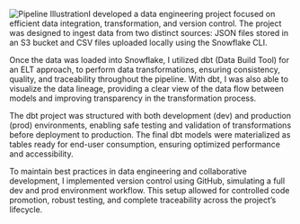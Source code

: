 ![Pipeline Illustration](https://github.com/user-attachments/assets/ed30fae5-6db4-43f6-9275-b406c13e79ef)I developed a data engineering project focused on efficient data integration, transformation, and version control. The project was designed to ingest data from two distinct sources: JSON files stored in an S3 bucket and CSV files uploaded locally using the Snowflake CLI.

Once the data was loaded into Snowflake, I utilized dbt (Data Build Tool) for an ELT approach, to perform data transformations, ensuring consistency, quality, and traceability throughout the pipeline. With dbt, I was also able to visualize the data lineage, providing a clear view of the data flow between models and improving transparency in the transformation process.

The dbt project was structured with both development (dev) and production (prod) environments, enabling safe testing and validation of transformations before deployment to production. The final dbt models were materialized as tables ready for end-user consumption, ensuring optimized performance and accessibility.

To maintain best practices in data engineering and collaborative development, I implemented version control using GitHub, simulating a full dev and prod environment workflow. This setup allowed for controlled code promotion, robust testing, and complete traceability across the project’s lifecycle.



